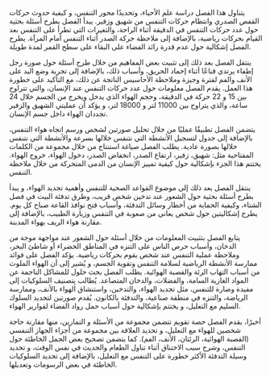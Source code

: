 يتناول هذا الفصل دراسة علم الأحياء، وتحديدًا محور التنفس،  و كيفية حدوث حركات القفص الصدري وانتظام حركات التنفس من شهيق وزفير. يبدأ الفصل بطرح أسئلة بحثية حول عدد حركات التنفس في الدقيقة أثناء الراحة، والتغيرات التي تطرأ على التنفس بعد القيام بحركات رياضية، بالإضافة إلى ملاحظة حركة الصدر أثناء التنفس أمام المرآة.  يطرح الفصل إشكالية حول عدم قدرة رائد الفضاء على البقاء على سطح القمر لمدة طويلة.

ينتقل الفصل بعد ذلك إلى تثبيت بعض المفاهيم من خلال طرح أسئلة حول صورة رجل إطفاء يرتدي قناعًا أثناء إخماد الحريق، وأسباب ذلك، بالإضافة إلى تجربة وضع اليد على الأنف والفم لفترة وجيزة وملاحظة الأحاسيس الناتجة عن ذلك، مع التأكيد على خطورة هذا العمل. يقدم الفصل معلومات  حول عدد حركات التنفس عند الإنسان، والتي تتراوح بين 15 و 22 حركة في الدقيقة، وحجم الهواء الذي يدخل ويخرج من الجسم خلال 24 ساعة، والذي يتراوح بين 11000 لتر و 18000 لتر،  و يؤكد  أن عمليتي الشهيق والزفير تجددان الهواء داخل جسم الإنسان.


يتضمن الفصل تطبيقًا عمليًا من خلال تحليل صورتين لشخص  ورسم اتجاه هواء التنفس، بالإضافة إلى  جدول  لتسجيل  الأنشطة التي نتنفس خلالها بسرعة والأنشطة التي نتنفس خلالها بصورة عادية.  يطلب  الفصل  صياغة استنتاج من خلال  مجموعة من الكلمات المفتاحية مثل: شهيق، زفير، ارتفاع الصدر، انخفاض الصدر، دخول الهواء، خروج الهواء.  يختتم  هذا الجزء  بإشكالية  حول  كيفية  تمييز  الإنسان  من  الدمى المتحركة  من  خلال  ملاحظة  التنفس.

ينتقل الفصل بعد ذلك إلى موضوع القواعد الصحية للتنفس وأهمية تجديد الهواء،  و يبدأ بطرح أسئلة بحثية حول الشعور عند تدخين شخص قريب، وطرق تدفئة البيت في فصل الشتاء، وكيفية الحماية من أخطار وسائل التدفئة، وأسباب فتح نوافذ القاعة صباح كل يوم. يطرح  إشكاليتين  حول  شخص  يعاني  من  صعوبة  في  التنفس  وزيارة  الطبيب،  بالإضافة إلى  مقارنة  هواء  الريف  بهواء  المدينة.

يتابع  الفصل  بتثبيت  المعلومات  من  خلال  أسئلة  حول  الشعور  عند  مواجهة  موجة  من  الدخان،  وأسباب  حرص  الناس  على  التنزه  في  المناطق  الخضراء  أو  شاطئ  البحر،  وملاحظة  عملية  التنفس  عند  شخص  يقوم  بحركات  رياضية.  يؤكد  الفصل  على  فوائد  ممارسة  الأنشطة  الرياضية  لسلامة  التنفس  وتقوية  الجسم،  و  يُشير  إلى  أن  الهواء  الملوث  من  أسباب  التهاب  الرئة  والقصبة  الهوائية.  يطلب  الفصل  بحث  حلول  للمشاكل  الناجمة  عن  المواد  الغازية  السامة،  والفضلات،  والدخان  المتصاعد.   يُطالب  بِتصنيف  السلوكيات  إلى  مفيدة  وضارة  للتنفس،  مثل  تجديد  الهواء،  والتدخين،  واستنشاق  الهواء  بالأنف،  وممارسة  الرياضة،  والتنزه  في  منطقة  صناعية،  والتدفئة  بالكانون.  يُقدم  صورتين  لتحديد  السلوك  السليم  مع  التعليل،  و  يختتم  بإشكالية  حول  أسباب  حمل  رواد  الفضاء  لقوارير  الهواء.

أخيرًا، يقدم الفصل حصة تقويم  تتضمن  مجموعة  من  الأسئلة  و  التمارين،  منها  مقارنة  حاجة  شخصين  للهواء  مع  التعليل،  و  تحديد  العلاقة  بين  مجموعة  من  أجزاء  الجهاز  التنفسي  (القصبة  الهوائية،  الرئتان،  الأنف،  الفم).  كما  يتضمن  تصحيح  بعض  الجمل  الخاطئة  حول  التنفس،  وشرح  سبب  الاختناق  أثناء  تناول  الطعام  والحديث  في  نفس  الوقت،  و  تحديد  وسيلة  التدفئة  الأكثر  خطورة  على  التنفس  مع  التعليل، بالإضافة  إلى  تحديد  السلوكيات  الخاطئة  في  بعض  الرسومات  وتعديلها.